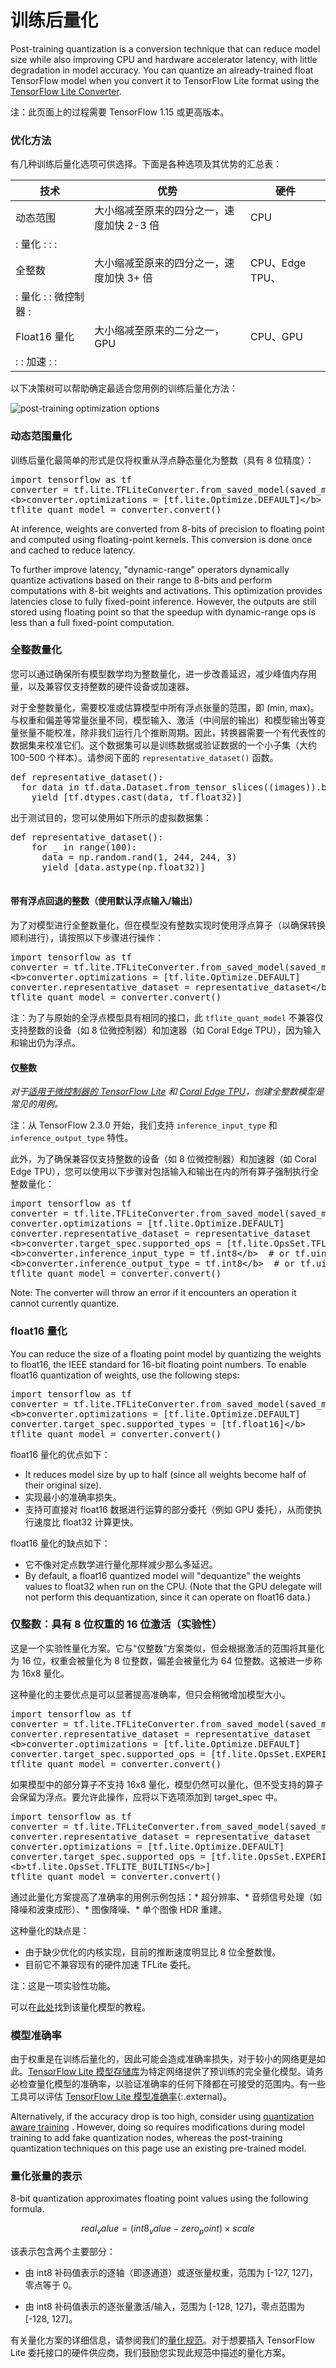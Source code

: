 # 训练后量化

Post-training quantization is a conversion technique that can reduce model size while also improving CPU and hardware accelerator latency, with little degradation in model accuracy. You can quantize an already-trained float TensorFlow model when you convert it to TensorFlow Lite format using the [TensorFlow Lite Converter](../convert/).

注：此页面上的过程需要 TensorFlow 1.15 或更高版本。

### 优化方法

有几种训练后量化选项可供选择。下面是各种选项及其优势的汇总表：

技术 | 优势 | 硬件
--- | --- | ---
动态范围 | 大小缩减至原来的四分之一，速度加快 2-3 倍 | CPU
: 量化         :                           :                  : |  |
全整数 | 大小缩减至原来的四分之一，速度加快 3+ 倍 | CPU、Edge TPU、
: 量化         :                           : 微控制器 : |  |
Float16 量化 | 大小缩减至原来的二分之一，GPU | CPU、GPU
:                      : 加速              :                  : |  |

以下决策树可以帮助确定最适合您用例的训练后量化方法：

![post-training optimization options](images/optimization.jpg)

### 动态范围量化

训练后量化最简单的形式是仅将权重从浮点静态量化为整数（具有 8 位精度）：

<pre>import tensorflow as tf
converter = tf.lite.TFLiteConverter.from_saved_model(saved_model_dir)
&lt;b&gt;converter.optimizations = [tf.lite.Optimize.DEFAULT]&lt;/b&gt;
tflite_quant_model = converter.convert()
</pre>

At inference, weights are converted from 8-bits of precision to floating point and computed using floating-point kernels. This conversion is done once and cached to reduce latency.

To further improve latency, "dynamic-range" operators dynamically quantize activations based on their range to 8-bits and perform computations with 8-bit weights and activations. This optimization provides latencies close to fully fixed-point inference. However, the outputs are still stored using floating point so that the speedup with dynamic-range ops is less than a full fixed-point computation.

### 全整数量化

您可以通过确保所有模型数学均为整数量化，进一步改善延迟，减少峰值内存用量，以及兼容仅支持整数的硬件设备或加速器。

对于全整数量化，需要校准或估算模型中所有浮点张量的范围，即 (min, max)。与权重和偏差等常量张量不同，模型输入、激活（中间层的输出）和模型输出等变量张量不能校准，除非我们运行几个推断周期。因此，转换器需要一个有代表性的数据集来校准它们。这个数据集可以是训练数据或验证数据的一个小子集（大约 100-500 个样本）。请参阅下面的 `representative_dataset()` 函数。

<pre>def representative_dataset():
  for data in tf.data.Dataset.from_tensor_slices((images)).batch(1).take(100):
    yield [tf.dtypes.cast(data, tf.float32)]
</pre>

出于测试目的，您可以使用如下所示的虚拟数据集：

<pre>def representative_dataset():
    for _ in range(100):
      data = np.random.rand(1, 244, 244, 3)
      yield [data.astype(np.float32)]
 </pre>

#### 带有浮点回退的整数（使用默认浮点输入/输出）

为了对模型进行全整数量化，但在模型没有整数实现时使用浮点算子（以确保转换顺利进行），请按照以下步骤进行操作：

<pre>import tensorflow as tf
converter = tf.lite.TFLiteConverter.from_saved_model(saved_model_dir)
&lt;b&gt;converter.optimizations = [tf.lite.Optimize.DEFAULT]
converter.representative_dataset = representative_dataset&lt;/b&gt;
tflite_quant_model = converter.convert()
</pre>

注：为了与原始的全浮点模型具有相同的接口，此 `tflite_quant_model` 不兼容仅支持整数的设备（如 8 位微控制器）和加速器（如 Coral Edge TPU），因为输入和输出仍为浮点。

#### 仅整数

*对于[适用于微控制器的 TensorFlow Lite](https://www.tensorflow.org/lite/microcontrollers) 和 [Coral Edge TPU](https://coral.ai/)，创建全整数模型是常见的用例。*

注：从 TensorFlow 2.3.0 开始，我们支持 `inference_input_type` 和 `inference_output_type` 特性。

此外，为了确保兼容仅支持整数的设备（如 8 位微控制器）和加速器（如 Coral Edge TPU），您可以使用以下步骤对包括输入和输出在内的所有算子强制执行全整数量化：

<pre>import tensorflow as tf
converter = tf.lite.TFLiteConverter.from_saved_model(saved_model_dir)
converter.optimizations = [tf.lite.Optimize.DEFAULT]
converter.representative_dataset = representative_dataset
&lt;b&gt;converter.target_spec.supported_ops = [tf.lite.OpsSet.TFLITE_BUILTINS_INT8]&lt;/b&gt;
&lt;b&gt;converter.inference_input_type = tf.int8&lt;/b&gt;  # or tf.uint8
&lt;b&gt;converter.inference_output_type = tf.int8&lt;/b&gt;  # or tf.uint8
tflite_quant_model = converter.convert()
</pre>

Note: The converter will throw an error if it encounters an operation it cannot currently quantize.

### float16 量化

You can reduce the size of a floating point model by quantizing the weights to float16, the IEEE standard for 16-bit floating point numbers. To enable float16 quantization of weights, use the following steps:

<pre>import tensorflow as tf
converter = tf.lite.TFLiteConverter.from_saved_model(saved_model_dir)
&lt;b&gt;converter.optimizations = [tf.lite.Optimize.DEFAULT]
converter.target_spec.supported_types = [tf.float16]&lt;/b&gt;
tflite_quant_model = converter.convert()
</pre>

float16 量化的优点如下：

- It reduces model size by up to half (since all weights become half of their original size).
- 实现最小的准确率损失。
- 支持可直接对 float16 数据进行运算的部分委托（例如 GPU 委托），从而使执行速度比 float32 计算更快。

float16 量化的缺点如下：

- 它不像对定点数学进行量化那样减少那么多延迟。
- By default, a float16 quantized model will "dequantize" the weights values to float32 when run on the CPU. (Note that the GPU delegate will not perform this dequantization, since it can operate on float16 data.)

### 仅整数：具有 8 位权重的 16 位激活（实验性）

这是一个实验性量化方案。它与“仅整数”方案类似，但会根据激活的范围将其量化为 16 位，权重会被量化为 8 位整数，偏差会被量化为 64 位整数。这被进一步称为 16x8 量化。

这种量化的主要优点是可以显著提高准确率，但只会稍微增加模型大小。

<pre>import tensorflow as tf
converter = tf.lite.TFLiteConverter.from_saved_model(saved_model_dir)
converter.representative_dataset = representative_dataset
&lt;b&gt;converter.optimizations = [tf.lite.Optimize.DEFAULT]
converter.target_spec.supported_ops = [tf.lite.OpsSet.EXPERIMENTAL_TFLITE_BUILTINS_ACTIVATIONS_INT16_WEIGHTS_INT8]&lt;/b&gt;
tflite_quant_model = converter.convert()
</pre>

如果模型中的部分算子不支持 16x8 量化，模型仍然可以量化，但不受支持的算子会保留为浮点。要允许此操作，应将以下选项添加到 target_spec 中。

<pre>import tensorflow as tf
converter = tf.lite.TFLiteConverter.from_saved_model(saved_model_dir)
converter.representative_dataset = representative_dataset
converter.optimizations = [tf.lite.Optimize.DEFAULT]
converter.target_spec.supported_ops = [tf.lite.OpsSet.EXPERIMENTAL_TFLITE_BUILTINS_ACTIVATIONS_INT16_WEIGHTS_INT8,
&lt;b&gt;tf.lite.OpsSet.TFLITE_BUILTINS&lt;/b&gt;]
tflite_quant_model = converter.convert()
</pre>

通过此量化方案提高了准确率的用例示例包括：* 超分辨率、* 音频信号处理（如降噪和波束成形）、* 图像降噪、* 单个图像 HDR 重建。

这种量化的缺点是：

- 由于缺少优化的内核实现，目前的推断速度明显比 8 位全整数慢。
- 目前它不兼容现有的硬件加速 TFLite 委托。

注：这是一项实验性功能。

可以在[此处](post_training_integer_quant_16x8.ipynb)找到该量化模型的教程。

### 模型准确率

由于权重是在训练后量化的，因此可能会造成准确率损失，对于较小的网络更是如此。[TensorFlow Lite 模型存储库](../models/)为特定网络提供了预训练的完全量化模型。请务必检查量化模型的准确率，以验证准确率的任何下降都在可接受的范围内。有一些工具可以评估 [TensorFlow Lite 模型准确率](https://github.com/tensorflow/tensorflow/tree/master/tensorflow/lite/tools/evaluation/tasks){:.external}。

Alternatively, if the accuracy drop is too high, consider using [quantization aware training](https://www.tensorflow.org/model_optimization/guide/quantization/training) . However, doing so requires modifications during model training to add fake quantization nodes, whereas the post-training quantization techniques on this page use an existing pre-trained model.

### 量化张量的表示

8-bit quantization approximates floating point values using the following formula.

$$real_value = (int8_value - zero_point) \times scale$$

该表示包含两个主要部分：

- 由 int8 补码值表示的逐轴（即逐通道）或逐张量权重，范围为 [-127, 127]，零点等于 0。

- 由 int8 补码值表示的逐张量激活/输入，范围为 [-128, 127]，零点范围为 [-128, 127]。

有关量化方案的详细信息，请参阅我们的[量化规范](./quantization_spec.md)。对于想要插入 TensorFlow Lite 委托接口的硬件供应商，我们鼓励您实现此规范中描述的量化方案。
